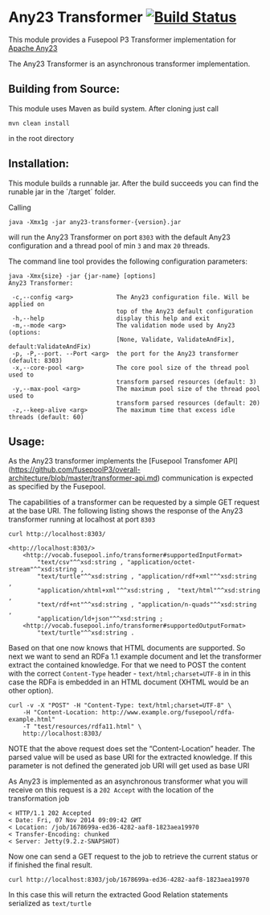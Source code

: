 # Any23 Transformer [![Build Status](https://travis-ci.org/fusepoolP3/p3-any23-transformer.svg)](https://travis-ci.org/fusepoolP3/p3-any23-transformer)

This module provides a Fusepool P3 Transformer implementation for 
[Apache Any23](http://any23.apache.org)

The Any23 Transformer is an asynchronous transformer implementation.

Building from Source:
---------------------

This module uses Maven as build system. After cloning just call

    mvn clean install

in the root directory


Installation:
-----

This module builds a runnable jar. After the build succeeds you can find the
runable jar in the ´/target´ folder.

Calling

    java -Xmx1g -jar any23-transformer-{version}.jar

will run the Any23 Transformer on port `8303` with the default Any23 configuration
and a thread pool of min `3` and max `20` threads.

The command line tool provides the following configuration parameters:

    java -Xmx{size} -jar {jar-name} [options]
    Any23 Transformer:
    
     -c,--config <arg>            The Any23 configuration file. Will be applied on
                                  top of the Any23 default configuration
     -h,--help                    display this help and exit
     -m,--mode <arg>              The validation mode used by Any23 (options:
                                  [None, Validate, ValidateAndFix], default:ValidateAndFix)
     -p, -P,--port. --Port <arg>  the port for the Any23 transformer (default: 8303)
     -x,--core-pool <arg>         The core pool size of the thread pool used to
                                  transform parsed resources (default: 3)
     -y,--max-pool <arg>          The maximum pool size of the thread pool used to
                                  transform parsed resources (default: 20)
     -z,--keep-alive <arg>        The maximum time that excess idle threads (default: 60)

Usage:
-----

As the Any23 transformer implements the [Fusepool Transfomer API]
(https://github.com/fusepoolP3/overall-architecture/blob/master/transformer-api.md) 
communication is expected as specified by the Fusepool.

The capabilities of a transformer can be requested by a simple GET request at 
the base URI. The following listing shows the response of the Any23 transformer 
running at localhost at port `8303`

    curl http://localhost:8303/

    <http://localhost:8303/>
        <http://vocab.fusepool.info/transformer#supportedInputFormat>
            "text/csv"^^xsd:string , "application/octet-stream"^^xsd:string ,
            "text/turtle"^^xsd:string , "application/rdf+xml"^^xsd:string ,
            "application/xhtml+xml"^^xsd:string ,  "text/html"^^xsd:string ,
            "text/rdf+nt"^^xsd:string , "application/n-quads"^^xsd:string ,
            "application/ld+json"^^xsd:string ;
        <http://vocab.fusepool.info/transformer#supportedOutputFormat>
            "text/turtle"^^xsd:string .

Based on that one now knows that HTML documents are supported. So next we want 
to send an RDFa 1.1 example document and let the transformer extract the 
contained knowledge. For that we need to POST the content with the correct
`Content-Type` header - `text/html;charset=UTF-8` in in this case the 
RDFa is embedded in an HTML document (XHTML would be an other option). 

    curl -v -X "POST" -H "Content-Type: text/html;charset=UTF-8" \
        -H "Content-Location: http://www.example.org/fusepool/rdfa-example.html" 
        -T "test/resources/rdfa11.html" \
        http://localhost:8303/

NOTE that the above request does set the “Content-Location” header. The parsed 
value will be used as base URI for the extracted knowledge. If this parameter 
is not defined the generated job URI will get used as base URI

As Any23 is implemented as an asynchronous transformer what you will receive on 
this request is a `202 Accept` with the location of the transformation job

    < HTTP/1.1 202 Accepted
    < Date: Fri, 07 Nov 2014 09:09:42 GMT
    < Location: /job/1678699a-ed36-4282-aaf8-1823aea19970
    < Transfer-Encoding: chunked
    < Server: Jetty(9.2.z-SNAPSHOT)

Now one can send a GET request to the job to retrieve the current status or if 
finished the final result.

    curl http://localhost:8303/job/1678699a-ed36-4282-aaf8-1823aea19970

In this case this will return the extracted Good Relation statements 
serialized as `text/turtle`

